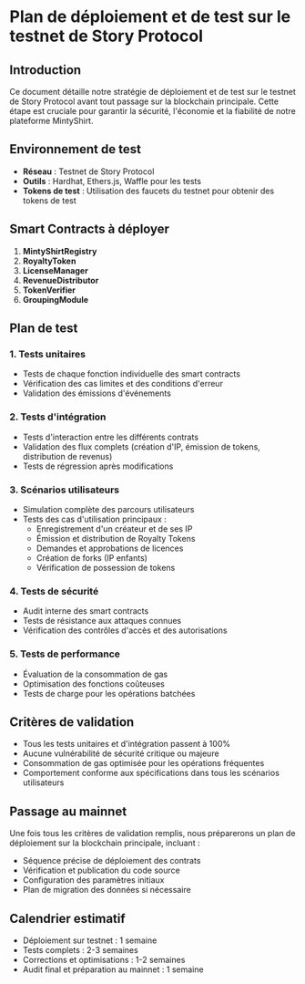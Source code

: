 # Plan de déploiement et de test sur le testnet de Story Protocol

## Introduction

Ce document détaille notre stratégie de déploiement et de test sur le testnet de Story Protocol avant tout passage sur la blockchain principale. Cette étape est cruciale pour garantir la sécurité, l'économie et la fiabilité de notre plateforme MintyShirt.

## Environnement de test

- **Réseau** : Testnet de Story Protocol
- **Outils** : Hardhat, Ethers.js, Waffle pour les tests
- **Tokens de test** : Utilisation des faucets du testnet pour obtenir des tokens de test

## Smart Contracts à déployer

1. **MintyShirtRegistry**
2. **RoyaltyToken**
3. **LicenseManager**
4. **RevenueDistributor**
5. **TokenVerifier**
6. **GroupingModule**

## Plan de test

### 1. Tests unitaires

- Tests de chaque fonction individuelle des smart contracts
- Vérification des cas limites et des conditions d'erreur
- Validation des émissions d'événements

### 2. Tests d'intégration

- Tests d'interaction entre les différents contrats
- Validation des flux complets (création d'IP, émission de tokens, distribution de revenus)
- Tests de régression après modifications

### 3. Scénarios utilisateurs

- Simulation complète des parcours utilisateurs
- Tests des cas d'utilisation principaux :
  - Enregistrement d'un créateur et de ses IP
  - Émission et distribution de Royalty Tokens
  - Demandes et approbations de licences
  - Création de forks (IP enfants)
  - Vérification de possession de tokens

### 4. Tests de sécurité

- Audit interne des smart contracts
- Tests de résistance aux attaques connues
- Vérification des contrôles d'accès et des autorisations

### 5. Tests de performance

- Évaluation de la consommation de gas
- Optimisation des fonctions coûteuses
- Tests de charge pour les opérations batchées

## Critères de validation

- Tous les tests unitaires et d'intégration passent à 100%
- Aucune vulnérabilité de sécurité critique ou majeure
- Consommation de gas optimisée pour les opérations fréquentes
- Comportement conforme aux spécifications dans tous les scénarios utilisateurs

## Passage au mainnet

Une fois tous les critères de validation remplis, nous préparerons un plan de déploiement sur la blockchain principale, incluant :

- Séquence précise de déploiement des contrats
- Vérification et publication du code source
- Configuration des paramètres initiaux
- Plan de migration des données si nécessaire

## Calendrier estimatif

- Déploiement sur testnet : 1 semaine
- Tests complets : 2-3 semaines
- Corrections et optimisations : 1-2 semaines
- Audit final et préparation au mainnet : 1 semaine
